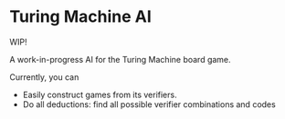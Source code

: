 # Turing Machine AI

WIP!

A work-in-progress AI for the Turing Machine board game.

Currently, you can
- Easily construct games from its verifiers.
- Do all deductions: find all possible verifier combinations and codes

